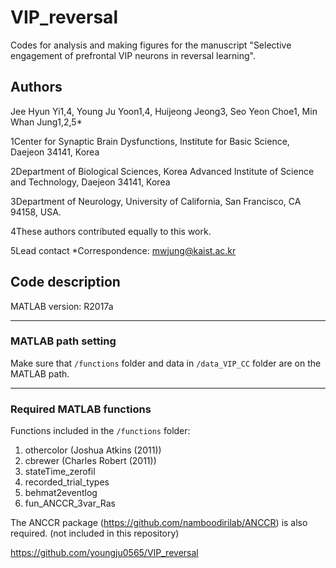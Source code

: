 # VIP_reversal

Codes for analysis and making figures for the manuscript "Selective engagement of prefrontal VIP neurons in reversal learning".

## Authors
Jee Hyun Yi1,4, Young Ju Yoon1,4, Huijeong Jeong3, Seo Yeon Choe1, Min Whan Jung1,2,5*

1Center for Synaptic Brain Dysfunctions, Institute for Basic Science, Daejeon 34141, Korea

2Department of Biological Sciences, Korea Advanced Institute of Science and Technology, Daejeon 34141, Korea

3Department of Neurology, University of California, San Francisco, CA 94158, USA.

4These authors contributed equally to this work.

5Lead contact *Correspondence: mwjung@kaist.ac.kr

## Code description
MATLAB version: R2017a
*****
### MATLAB path setting
Make sure that <code>/functions</code> folder and data in <code>/data_VIP_CC</code> folder are on the MATLAB path.

*****
### Required MATLAB functions
Functions included in the <code>/functions</code> folder:
1. othercolor (Joshua Atkins (2011))
2. cbrewer (Charles Robert (2011))
3. stateTime_zerofil
4. recorded_trial_types
5. behmat2eventlog
6. fun_ANCCR_3var_Ras

The ANCCR package (https://github.com/namboodirilab/ANCCR) is also required. (not included in this repository)


https://github.com/youngju0565/VIP_reversal
